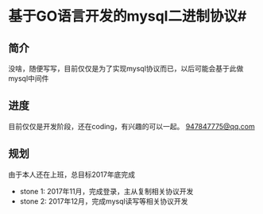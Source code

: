 # 基于GO语言开发的mysql二进制协议#

## 简介 ##
没啥，随便写写，目前仅仅是为了实现mysql协议而已，以后可能会基于此做mysql中间件

## 进度 ##
目前仅仅是开发阶段，还在coding，有兴趣的可以一起。 947847775@qq.com

## 规划 ##
由于本人还在上班，总目标2017年底完成
* stone 1: 2017年11月，完成登录，主从复制相关协议开发
* stone 2: 2017年12月，完成mysql读写等相关协议开发
